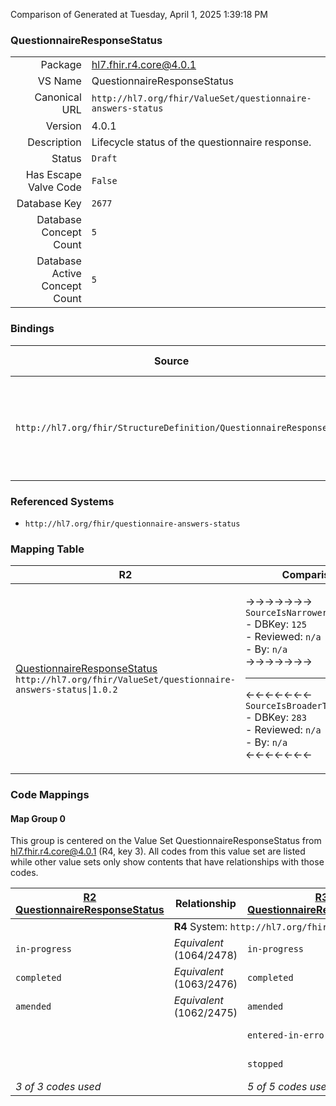 Comparison of 
Generated at Tuesday, April 1, 2025 1:39:18 PM

### QuestionnaireResponseStatus

|      |     |
| ---: | --- |
| Package | hl7.fhir.r4.core@4.0.1 |
| VS Name | QuestionnaireResponseStatus |
| Canonical URL | `http://hl7.org/fhir/ValueSet/questionnaire-answers-status` |
| Version | 4.0.1 |
| Description | Lifecycle status of the questionnaire response. |
| Status | `Draft` |
| Has Escape Valve Code | `False` |
| Database Key | `2677` |
| Database Concept Count | `5` |
| Database Active Concept Count | `5` |
### Bindings

| Source | Element | Binding | Strength | Element Short |
| ------ | ------- | ------- | -------- | ------------- |
| `http://hl7.org/fhir/StructureDefinition/QuestionnaireResponse` | `QuestionnaireResponse.status` | `http://hl7.org/fhir/ValueSet/questionnaire-answers-status\|4.0.1` | `Required` | in-progress \| completed \| amended \| entered-in-error \| stopped |

### Referenced Systems

* `http://hl7.org/fhir/questionnaire-answers-status`
### Mapping Table

| R2 | Comparison | R3 | Comparison | R4 | Comparison | R4B | Comparison | R5
| --- | --- | --- | --- | --- | --- | --- | --- | ---
| [QuestionnaireResponseStatus](/docs/R2/ValueSets/QuestionnaireResponseStatus.md)<br/> `http://hl7.org/fhir/ValueSet/questionnaire-answers-status\|1.0.2` | →→→→→→→<br/>`SourceIsNarrowerThanTarget`<br/>- DBKey: `125`<br/>- Reviewed: `n/a`<br/>- By: `n/a`<br/>→→→→→→→<hr/>←←←←←←←<br/>`SourceIsBroaderThanTarget`<br/>- DBKey: `283`<br/>- Reviewed: `n/a`<br/>- By: `n/a`<br/>←←←←←←←| [QuestionnaireResponseStatus](/docs/R3/ValueSets/QuestionnaireResponseStatus.md)<br/> `http://hl7.org/fhir/ValueSet/questionnaire-answers-status\|3.0.2` | →→→→→→→<br/>`Equivalent`<br/>- DBKey: `484`<br/>- Reviewed: `n/a`<br/>- By: `n/a`<br/>→→→→→→→<hr/>←←←←←←←<br/>`Equivalent`<br/>- DBKey: `707`<br/>- Reviewed: `n/a`<br/>- By: `n/a`<br/>←←←←←←←| [QuestionnaireResponseStatus](/docs/R4/ValueSets/QuestionnaireResponseStatus.md)<br/> `http://hl7.org/fhir/ValueSet/questionnaire-answers-status\|4.0.1` | →→→→→→→<br/>`Equivalent`<br/>- DBKey: `1669`<br/>- Reviewed: `n/a`<br/>- By: `n/a`<br/>→→→→→→→<hr/>←←←←←←←<br/>`Equivalent`<br/>- DBKey: `1670`<br/>- Reviewed: `n/a`<br/>- By: `n/a`<br/>←←←←←←←| [QuestionnaireResponseStatus](/docs/R4B/ValueSets/QuestionnaireResponseStatus.md)<br/> `http://hl7.org/fhir/ValueSet/questionnaire-answers-status\|4.3.0` | →→→→→→→<br/>`Equivalent`<br/>- DBKey: `966`<br/>- Reviewed: `n/a`<br/>- By: `n/a`<br/>→→→→→→→<hr/>←←←←←←←<br/>`Equivalent`<br/>- DBKey: `1227`<br/>- Reviewed: `n/a`<br/>- By: `n/a`<br/>←←←←←←←| [QuestionnaireResponseStatus](/docs/R5/ValueSets/QuestionnaireResponseStatus.md)<br/> `http://hl7.org/fhir/ValueSet/questionnaire-answers-status\|5.0.0` 

### Code Mappings


#### Map Group 0

This group is centered on the Value Set QuestionnaireResponseStatus from hl7.fhir.r4.core@4.0.1 (R4, key 3).
All codes from this value set are listed while other value sets only show contents that have relationships with those codes.

| [R2 QuestionnaireResponseStatus](/docs/R2/ValueSets/QuestionnaireResponseStatus.md)| Relationship | [R3 QuestionnaireResponseStatus](/docs/R3/ValueSets/QuestionnaireResponseStatus.md)| Relationship | R4 QuestionnaireResponseStatus| Relationship | [R4B QuestionnaireResponseStatus](/docs/R4B/ValueSets/QuestionnaireResponseStatus.md)| Relationship | [R5 QuestionnaireResponseStatus](/docs/R5/ValueSets/QuestionnaireResponseStatus.md)
| --- | --- | --- | --- | --- | --- | --- | --- | ---
| <td colspan="8">**R4** System: `http://hl7.org/fhir/questionnaire-answers-status`
| `in-progress`| _Equivalent_ <br/>(1064/2478)| `in-progress`| _Equivalent_ <br/>(4529/6839)| **`in-progress`**| _Equivalent_ <br/>(16832/16833)| `in-progress`| _Equivalent_ <br/>(9240/11564)| `in-progress`
| `completed`| _Equivalent_ <br/>(1063/2476)| `completed`| _Equivalent_ <br/>(4527/6837)| **`completed`**| _Equivalent_ <br/>(16834/16835)| `completed`| _Equivalent_ <br/>(9238/11562)| `completed`
| `amended`| _Equivalent_ <br/>(1062/2475)| `amended`| _Equivalent_ <br/>(4525/6835)| **`amended`**| _Equivalent_ <br/>(16836/16837)| `amended`| _Equivalent_ <br/>(9236/11560)| `amended`
| | | `entered-in-error`| _Equivalent_ <br/>(4528/6838)| **`entered-in-error`**| _Equivalent_ <br/>(16838/16839)| `entered-in-error`| _Equivalent_ <br/>(9239/11563)| `entered-in-error`
| | | `stopped`| _Equivalent_ <br/>(4526/6836)| **`stopped`**| _Equivalent_ <br/>(16840/16841)| `stopped`| _Equivalent_ <br/>(9237/11561)| `stopped`
| *3 of 3 codes used* | | *5 of 5 codes used* | | *5 of 5 codes used* | | *5 of 5 codes used* | | *5 of 5 codes used* 


